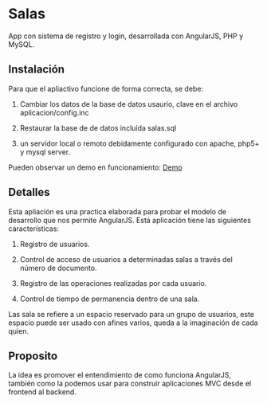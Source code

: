 Salas
=====

App con sistema de registro y login, desarrollada con AngularJS, PHP y MySQL.



Instalación
-----------

Para que el apliactivo funcione de forma correcta, se debe:


1. Cambiar los datos de la base de datos usaurio, clave en el archivo aplicacion/config.inc

2. Restaurar la base de de datos incluída salas.sql

3. un servidor local o remoto debidamente configurado con apache, php5+ y mysql server.


Pueden observar un demo en funcionamiento: [Demo](http://gomosoft.com/salas)


Detalles
--------

Esta apliación es una practica elaborada para probar el modelo de desarrollo que nos permite AngularJS. Está aplicación tiene las siguientes características:


1. Registro de usuarios.

2. Control de acceso de usuarios a determinadas salas a través del número de documento.

3. Registro de las operaciones realizadas por cada usuario.

4. Control de tiempo de permanencia dentro de una sala. 


Las sala se refiere a un espacio reservado para un grupo de usuarios, este espacio puede ser usado con afines varios, queda a la imaginación de cada quien.


Proposito
---------

La idea es promover el entendimiento de como funciona AngularJS, también como la podemos usar para construir aplicaciones MVC desde el frontend al backend. 